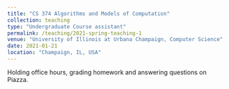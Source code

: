 ```yaml
---
title: "CS 374 Algorithms and Models of Computation"
collection: teaching
type: "Undergraduate Course assistant"
permalink: /teaching/2021-spring-teaching-1
venue: "University of Illinois at Urbana Champaign, Computer Science"
date: 2021-01-21
location: "Champaign, IL, USA"
---
```


Holding office hours, grading homework and answering questions on Piazza.
